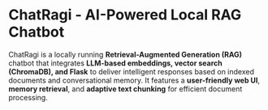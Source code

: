 # ChatRagi - AI-Powered Local RAG Chatbot

ChatRagi is a locally running **Retrieval-Augmented Generation (RAG)** chatbot that integrates **LLM-based embeddings, vector search (ChromaDB), and Flask** to deliver intelligent responses based on indexed documents and conversational memory. It features a **user-friendly web UI**, **memory retrieval**, and **adaptive text chunking** for efficient document processing.